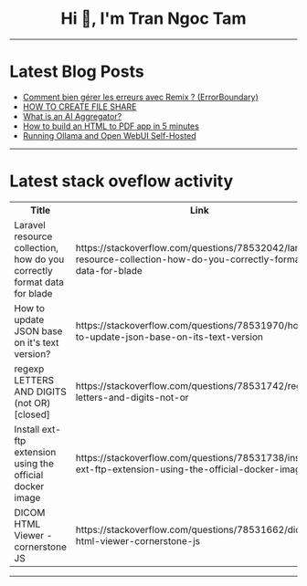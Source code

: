<h1 align="center">Hi 👋, I'm Tran Ngoc Tam</h1>

---

# Latest Blog Posts 
<!-- BLOG-POST-LIST:START -->
- [Comment bien gérer les erreurs avec Remix ? &lpar;ErrorBoundary&rpar;](https://dev.to/varkoff/comment-bien-gerer-les-erreurs-avec-remix-errorboundary-1m6m)
- [HOW TO CREATE FILE SHARE](https://dev.to/shaloversal123/how-to-create-file-share-3ifb)
- [What is an AI Aggregator?](https://dev.to/foxinfotech/what-is-an-ai-aggregator-3kn5)
- [How to build an HTML to PDF app in 5 minutes](https://dev.to/anmolbaranwal/how-to-build-an-html-to-pdf-app-in-5-minutes-92e)
- [Running Ollama and Open WebUI Self-Hosted](https://dev.to/berk/running-ollama-and-open-webui-self-hosted-4ih5)
<!-- BLOG-POST-LIST:END -->

---

# Latest stack oveflow activity
<table>
  <tr><th>Title</th><th>Link</th></tr>
  <!-- STACKOVERFLOW:START --><tr><td>Laravel resource collection, how do you correctly format data for blade</td><td>https://stackoverflow.com/questions/78532042/laravel-resource-collection-how-do-you-correctly-format-data-for-blade</td></tr><tr><td>How to update JSON base on it&#39;s text version?</td><td>https://stackoverflow.com/questions/78531970/how-to-update-json-base-on-its-text-version</td></tr><tr><td>regexp LETTERS AND DIGITS &lpar;not OR&rpar; [closed]</td><td>https://stackoverflow.com/questions/78531742/regexp-letters-and-digits-not-or</td></tr><tr><td>Install ext-ftp extension using the official docker image</td><td>https://stackoverflow.com/questions/78531738/install-ext-ftp-extension-using-the-official-docker-image</td></tr><tr><td>DICOM HTML Viewer - cornerstone JS</td><td>https://stackoverflow.com/questions/78531662/dicom-html-viewer-cornerstone-js</td></tr><!-- STACKOVERFLOW:END -->
</table>

---


